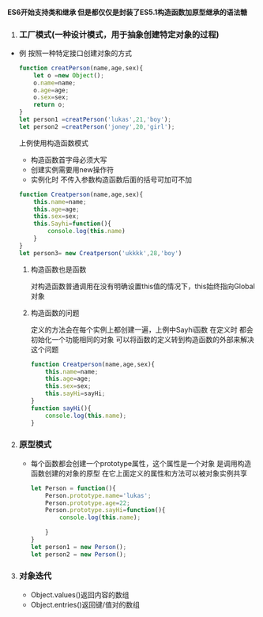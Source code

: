 #### ES6开始支持类和继承 但是都仅仅是封装了ES5.1构造函数加原型继承的语法糖

1. ### 工厂模式(一种设计模式，用于抽象创建特定对象的过程)

- 例 按照一种特定接口创建对象的方式

  ```javascript
  function creatPerson(name,age,sex){
      let o =new Object();
      o.name=name;
      o.age=age;
      o.sex=sex;
      return o;
  }
  let person1 =creatPerson('lukas',21,'boy');
  let person2 =creatPerson('joney',20,'girl');
  ```

  上例使用构造函数模式

  - 构造函数首字母必须大写
  - 创建实例需要用new操作符
  - 实例化时 不传入参数构造函数后面的括号可加可不加

  ```javascript
  function Creatperson(name,age,sex){
      this.name=name;
      this.age=age;
      this.sex=sex;
      this.Sayhi=function(){
          console.log(this.name)
      }
  }
  let person3= new Creatperson('ukkkk',28,'boy')
  ```

  1. 构造函数也是函数

     对构造函数普通调用在没有明确设置this值的情况下，this始终指向Global对象

  2. 构造函数的问题

     定义的方法会在每个实例上都创建一遍，上例中Sayhi函数 在定义时 都会初始化一个功能相同的对象 可以将函数的定义转到构造函数的外部来解决这个问题

     ```javascript
     function Creatperson(name,age,sex){
         this.name=name;
         this.age=age;
         this.sex=sex;
         this.sayHi=sayHi;
     }
     function sayHi(){
         console.log(this.name);
     }
     ```

2. ### 原型模式

   - 每个函数都会创建一个prototype属性，这个属性是一个对象 是调用构造函数创建的对象的原型 在它上面定义的属性和方法可以被对象实例共享

     ```javascript
     let Person = function(){
         Person.prototype.name='lukas';
         Person.prototype.age=22;
         Person.prototype.sayHi=function(){
             console.log(this.name);
             
         }
     }
     let person1 = new Person();
     let person2 = new Person();
     ```

3. ### 对象迭代

   - Object.values()返回内容的数组
   - Object.entries()返回键/值对的数组